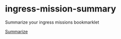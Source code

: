 # ingress-mission-summary
Summarize your ingress missions bookmarklet

<a href="javascript:(function()%7Bvar%20missions%20%3D%20%24('.details').map(function()%7Bvar%20img%20%3D%20%24(this).find('.mission-image').attr('src')%3Bvar%20title%20%3D%20%24(this).find('.mission-title-published%2C.mission-title-submitted%2C.mission-title-draft')%3Bvar%20published%20%3D%20%24(title).attr('class').indexOf('published')%20%3E%200%20%3F%20true%20%3A%20false%3Bvar%20number%20%3D%20%24(this).html().match(%2F%5B%5C(%5C%5B%5D(.%2B)%5C%2F.%2B%5B%5C)%5C%5D%5D%2Fi)%3Bnumber%20%3D%20number%20%3F%20number%5B1%5D*1%20%3A%201%3Breturn%20%7Btitle%3A%20%24(title).html().trim()%2Cnumber%3A%20number%2Cpublished%3A%20published%20%3F%20'PUBLISHED'%20%3A%20null%2Cimg%3A%20img%2C%7D%7D)%3Bvar%20series%20%3D%20%7B%7D%3B%24.each(missions%2C%20function()%7Bvar%20key%20%3D%20this.title.replace(%2F%5B%5C(%5C%5B%5D.%2B%5B%5C)%5C%5D%5D%2Fi%2C%20'').trim()%3Bif(!series%5Bkey%5D)%7Bseries%5Bkey%5D%20%3D%20%5B%20this%20%5D%3B%7Delse%20%7Bseries%5Bkey%5D.push(this)%3B%7D%7D)%3Bvar%20html%20%3D%20%22%22%3Bhtml%20%3D%20%60%3Chtml%3E%3Chead%3E%3Ctitle%3EIngress%20Mission%20Summary%3C%2Ftitle%3E%3Clink%20rel%3D%22stylesheet%22%20href%3D%22https%3A%2F%2Fmaxcdn.bootstrapcdn.com%2Ffont-awesome%2F4.6.3%2Fcss%2Ffont-awesome.min.css%22%3E%3Clink%20rel%3D%22stylesheet%22%20href%3D%22https%3A%2F%2Fcdnjs.cloudflare.com%2Fajax%2Flibs%2Fbulma%2F0.2.3%2Fcss%2Fbulma.min.css%22%3E%3Cstyle%3Ehtml%20%7B%20background-color%3A%20%23000%3B%20%7Dh1%20%7B%20color%3A%20%23FFF%20!important%3B%20%7Dimg.circle%20%7B%20border-radius%3A%2050%25%3B%20%7Dimg.bw%20%7Bopacity%3A%200.5%3B-webkit-filter%3A%20grayscale(100%25)%3B%20%2F*%20Safari%206.0%20-%209.0%20*%2Ffilter%3A%20grayscale(100%25)%3B%7D%3C%2Fstyle%3E%3C%2Fhead%3E%3Cbody%3E%3Cdiv%20class%3D'container%20has-text-centered'%3E%60%3B%24.each(Object.keys(series).sort()%2C%20function(i%2C%20k)%7Bvar%20rr%20%3D%20series%5Bk%5D%3Brr.sort(function(a%2C%20b)%7Breturn%20a.number%20-%20b.number%3B%7D)%3Bhtml%20%2B%3D%20%60%3Cdiv%20class%3D'content'%3E%60%3Bhtml%20%2B%3D%20%60%3Ch1%3E%60%2B%20k%20%2B%60%3C%2Fh1%3E%60%3Bvar%20rrr%20%3D%20rr.slice(0).reverse()%3Bfor(var%20i%3D1%3B%20i%3C%3Drrr.length%3B%20i%2B%2B)%7Bvar%20o%20%3D%20rrr%5Bi-1%5D%3Bo.img%20%3D%20o.img.replace('s60-c'%2C%20's96-c')%3Bif(o.published)%7Bhtml%20%2B%3D%20%60%3Cimg%20title%3D'%60%2B%20o.title%20%2B%60'%20class%3D'circle'%20src%3D'%60%2B%20o.img%20%2B%60'%20%2F%3E%60%3B%7Delse%20%7Bhtml%20%2B%3D%20%60%3Cimg%20title%3D'%60%2B%20o.title%20%2B%60'%20class%3D'bw%20circle'%20src%3D'%60%2B%20o.img%20%2B%60'%20%2F%3E%60%3B%7Dhtml%20%2B%3D%20%60%26nbsp%3B%26nbsp%3B%60%3Bif(i%256%3D%3D0)%7Bhtml%20%2B%3D%20'%3Cbr%20%2F%3E'%3B%7D%7Dhtml%20%2B%3D%20%60%3Ctable%20class%3D'table'%3E%60%3Bhtml%20%2B%3D%20%60%3Cthead%3E%3Ctr%3E%3Cth%3E%23%3C%2Fth%3E%3Cth%3ETitle%3C%2Fth%3E%3Cth%20style%3D'width%3A%20100px%3B'%3EStatus%3C%2Fth%3E%3C%2Ftr%3E%3C%2Fthead%3E%60%3B%24.each(rr%2C%20function(i%2C%20r)%7Bvar%20status%20%3D%20r.published%20%3F'%3Cspan%20class%3D%22tag%20is-success%22%3EPublished%3C%2Fspan%3E'%20%3A'%3Cspan%20class%3D%22tag%20is-danger%22%3EPending%3C%2Fspan%3E'%3Bhtml%20%2B%3D%20%60%3Ctr%3E%3Ctd%3E%60%2B%20r.number%20%2B%60%3C%2Ftd%3E%3Ctd%3E%60%2B%20r.title%20%2B%60%3C%2Ftd%3E%3Ctd%3E%60%2B%20status%20%2B%60%3C%2Ftd%3E%3C%2Ftr%3E%60%3B%7D)%3Bhtml%20%2B%3D%20%60%3C%2Ftable%3E%60%3Bhtml%20%2B%3D%20%60%3C%2Fdiv%3E%60%3B%7D)%3Bhtml%20%2B%3D%20%60%3C%2Fdiv%3E%3C%2Fbody%3E%3C%2Fhtml%3E%60%3Bvar%20win%20%3D%20window.open()%3Bwin.document.write(html)%7D)()">Summarize</a>
